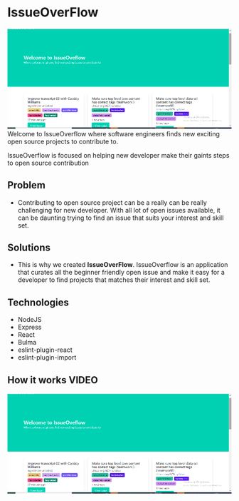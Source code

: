 # IssueOverFlow
![issueoverflow image](https://github.com/samicey/Java-Calculator/blob/master/issuesoverflowImage.png?raw=true)
Welcome to IssueOverflow where software engineers finds new exciting open source projects to contribute to.

IssueOverflow is focused on helping new developer make their gaints steps to open source contribution

## Problem 
- Contributing to open source project can be a really can be really challenging for new developer. With all lot of open issues available, it can be daunting trying to find an issue that suits your interest and skill set.

## Solutions
- This is why we created **IssueOverFlow**. IssueOverflow is an application that curates all the beginner friendly open issue and make it easy for a developer to find projects that matches their interest and skill set. 

 ## Technologies
 - NodeJS
 - Express
 - React
 - Bulma
 - eslint-plugin-react
 - eslint-plugin-import 

 ## How it works **VIDEO**
[![Watch the video](https://github.com/samicey/Java-Calculator/blob/master/issuesoverflowImage.png?raw=true)](https://youtu.be/NrUkbk5yI4g)
 
